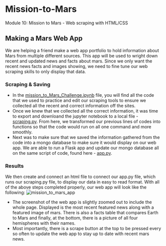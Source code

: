 # Mission-to-Mars
Module 10: Mission to Mars - Web scraping with HTML/CSS

## Making a Mars Web App
We are helping a friend make a web app portfolio to hold information about Mars from multiple different sources. This app will be used to wright down recent and updated news and facts about mars. Since we only want the recent news facts and images showing, we need to fine tune our web scraping skills to only display that data. 
### Scraping & Saving
- In the [mission_to_Mars_Challenge.ipynb](https://github.com/CDoherty15/Mission-to-Mars/blob/main/Mission_to_Mars_Challenge.ipynb) file, you will find all the code that we used to practice and edit our scraping tools to ensure we collected all the recent and correct information off the sites. 
- Once we knew that we collected all the correct information, it was time to export and downloand the jupyter notebook to a local file - [scraping.py](https://github.com/CDoherty15/Mission-to-Mars/blob/main/scraping.py). From here, we transformed our previous lines of codes into functions so that the code would run on all one command and more smoothly. 
- Next was to make sure that we saved the information gathered from the code into a mongo database to make sure it would display on our web app. We are able to run a Flask app and update our mongo database all on the same script of code, found here - [app.py](https://github.com/CDoherty15/Mission-to-Mars/blob/main/app.py).
### Results
We then create and connect an html file to connect our app.py file, which runs our scraping.py file, to display our data in easy to read format. With all of the above steps completed properly, our web app will look like the following:
![mission_to_mars_app](https://user-images.githubusercontent.com/79118630/123860446-ea085800-d8f3-11eb-8136-b2696d4f2d94.png)
- The screenshot of the web app is slightly zoomed out to include the whole page. Displayed is the most recent featured news along with a featured image of mars. There is also a facts table that compares Earth to Mars and finally, at the bottom, there is a picture of all four hemispheres with their names. 
- Most importantly, there is a scrape button at the top to be pressed every so often to update the web app to stay up to date with recent mars news. 
